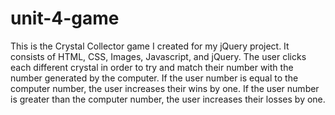 # unit-4-game
This is the Crystal Collector game I created for my jQuery project. It consists of HTML, CSS, Images, Javascript, and jQuery. The user
clicks each different crystal in order to try and match their number with the number generated by the computer. If the user number is equal to the computer number, the user increases their wins by one. If the user number is greater than the computer number, the user increases their losses by one. 